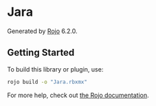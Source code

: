 # Jara
Generated by [Rojo](https://github.com/rojo-rbx/rojo) 6.2.0.

## Getting Started
To build this library or plugin, use:

```bash
rojo build -o "Jara.rbxmx"
```

For more help, check out [the Rojo documentation](https://rojo.space/docs).